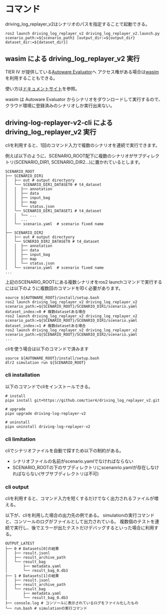 # コマンド

driving_log_replayer_v2はシナリオのパスを指定することで起動できる。

```shell
ros2 launch driving_log_replayer_v2 driving_log_replayer_v2.launch.py scenario_path:=${scenario_path} [output_dir:=${output_dir} dataset_dir:=${dataset_dir}]
```

## wasim による driving_log_replayer_v2 実行

TIER IV が提供している[Autoware Evaluator](https://docs.web.auto/user-manuals/evaluator/introduction)へ
アクセス権がある場合は[wasim](https://docs.web.auto/developers-guides/wasim/introduction)を利用することもできる。

使い方は[ドキュメントサイト](https://docs.web.auto/developers-guides/wasim/use-cases/run-simulations-locally/)を参照。

wasim は Autoware Evaluator からシナリオをダウンロードして実行するので、クラウド環境に登録済みのシナリオしか実行出来ない。

## driving-log-replayer-v2-cli による driving_log_replayer_v2 実行

cliを利用すると、1回のコマンド入力で複数のシナリオを連続で実行できます。

例えば以下のように、SCENARIO_ROOT配下に複数のシナリオがサブディレクトリ(SCENARIO_DIR1, SCENARIO_DIR2...)に置かれているとします。

```shell
SCENARIO_ROOT
├── SCENARIO_DIR1
│   ├── out # output directyory
│   └── SCENARIO_DIR1_DATASET0 # t4_dataset
│   │  ├── annotation
│   │  ├── data
│   │  ├── input_bag
│   │  ├── map
│   │  └── status.json
│   └── SCENARIO_DIR1_DATASET1 # t4_dataset
│   │  └── ...
│   │  ...
│   └── scenario.yaml  # scenario fixed name
│
├── SCENARIO_DIR2
│   ├── out # output directyory
│   └── SCNERIO_DIR2_DATASET0 # t4_dataset
│   │  ├── annotation
│   │  ├── data
│   │  ├── input_bag
│   │  ├── map
│   │  └── status.json
│   └── scenario.yaml  # scenario fixed name
...
```

上記のSCENARIO_ROOTにある複数シナリオをros2 launchコマンドで実行するには以下のように複数回のコマンドを叩く必要があります。

```shell
source ${AUTOWARE_ROOT}/install/setup.bash
ros2 launch driving_log_replayer_v2 driving_log_replayer_v2 scenario_path:=${SCENARIO_ROOT}/SCENARIO_DIR1/scenario.yaml dataset_index:=0 # 複数datasetある場合
ros2 launch driving_log_replayer_v2 driving_log_replayer_v2 scenario_path:=${SCENARIO_ROOT}/SCENARIO_DIR1/scenario.yaml dataset_index:=1 # 複数datasetある場合
ros2 launch driving_log_replayer_v2 driving_log_replayer_v2 scenario_path:=${SCENARIO_ROOT}/SCENARIO_DIR2/scenario.yaml
...
```

cliを使う場合は以下のコマンドで済みます

```shell
source ${AUTOWARE_ROOT}/install/setup.bash
dlr2 simulation run ${SCENARIO_ROOT}
```

### cli installation

以下のコマンドでcliをインストールできる。

```shell
# install
pipx install git+https://github.com/tier4/driving_log_replayer_v2.git

# upgrade
pipx upgrade driving-log-replayer-v2

# uninstall
pipx uninstall driving-log-replayer-v2
```

### cli limitation

cliでシナリオファイルを自動で探すため以下の制約がある。

- シナリオファイルの名前がscenario.yamlでなければならない
- SCENARIO_ROOTの下のサブディレクトリにscenanrio.yamlが存在しなければならない(サブサブディレクトリは不可)

### cli output

cliを利用すると、コマンド入力を短くするだけでなく出力されるファイルが増える。

以下が、cliを利用した場合の出力先の例である。
simulationの実行コマンドと、コンソールのログがファイルとして出力されている。
複数個のテストを連続で実行し、後でエラーが出たテストだけデバッグするといった場合に利用する。

```shell
OUTPUT_LATEST
├── 0 # Datasets[0]の結果
│   ├── result.jsonl
│   ├── result_archive_path
│   └── result_bag
│       ├── metadata.yaml
│       └── result_bag_0.db3
├── 1 # Datasets[1]の結果
│   ├── result.jsonl
│   ├── result_archive_path
│   └── result_bag
│       ├── metadata.yaml
│       └── result_bag_0.db3
├── console.log # コンソールに表示されているログをファイル化したもの
└── run.bash # simulationの実行コマンド
```
